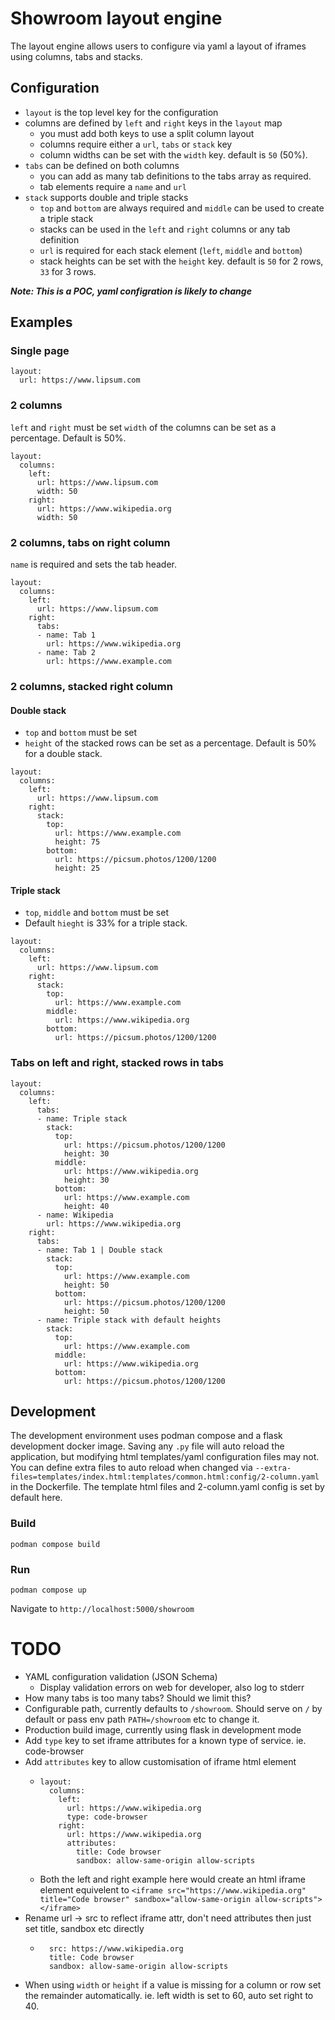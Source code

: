 # Showroom layout engine

The layout engine allows users to configure via yaml a layout of iframes using columns, tabs and stacks.

## Configuration

* `layout` is the top level key for the configuration
* columns are defined by `left` and `right` keys in the `layout` map
  * you must add both keys to use a split column layout
  * columns require either a `url`, `tabs` or `stack` key
  * column widths can be set with the `width` key.  default is `50` (50%).
* `tabs` can be defined on both columns
  *  you can add as many tab definitions to the tabs array as required.
  * tab elements require a `name` and `url`
* `stack` supports double and triple stacks
  * `top` and `bottom` are always required and `middle` can be used to create a triple stack
  * stacks can be used in the `left` and `right` columns or any tab definition
  * `url` is required for each stack element (`left`, `middle` and `bottom`)
  * stack heights can be set with the `height` key.  default is `50` for 2 rows, `33` for 3 rows.

***Note: This is a POC, yaml configration is likely to change*** 

## Examples

### Single page

```
layout:
  url: https://www.lipsum.com
```

### 2 columns

`left` and `right` must be set
`width` of the columns can be set as a percentage.  Default is 50%. 

```
layout:
  columns:
    left:
      url: https://www.lipsum.com
      width: 50
    right:
      url: https://www.wikipedia.org
      width: 50
```

### 2 columns, tabs on right column

`name` is required and sets the tab header.

```
layout:
  columns:
    left:
      url: https://www.lipsum.com
    right:
      tabs:
      - name: Tab 1
        url: https://www.wikipedia.org
      - name: Tab 2
        url: https://www.example.com
```

### 2 columns, stacked right column

#### Double stack
* `top` and `bottom` must be set
* `height` of the stacked rows can be set as a percentage.  Default is 50% for a double stack.

```
layout:
  columns:
    left:
      url: https://www.lipsum.com
    right:
      stack:
        top:
          url: https://www.example.com
          height: 75
        bottom:
          url: https://picsum.photos/1200/1200
          height: 25
```

#### Triple stack
* `top`, `middle` and `bottom` must be set
* Default `hieght` is 33% for a triple stack.
```
layout:
  columns:
    left:
      url: https://www.lipsum.com
    right:
      stack:
        top:
          url: https://www.example.com
        middle:
          url: https://www.wikipedia.org
        bottom:
          url: https://picsum.photos/1200/1200
```

### Tabs on left and right, stacked rows in tabs

```
layout:
  columns:
    left:
      tabs:
      - name: Triple stack
        stack:
          top:
            url: https://picsum.photos/1200/1200
            height: 30
          middle:
            url: https://www.wikipedia.org
            height: 30
          bottom:
            url: https://www.example.com
            height: 40
      - name: Wikipedia
        url: https://www.wikipedia.org
    right:
      tabs:
      - name: Tab 1 | Double stack
        stack:
          top:
            url: https://www.example.com
            height: 50
          bottom:
            url: https://picsum.photos/1200/1200
            height: 50
      - name: Triple stack with default heights
        stack:
          top:
            url: https://www.example.com
          middle:
            url: https://www.wikipedia.org
          bottom:
            url: https://picsum.photos/1200/1200
```

## Development

The development environment uses podman compose and a flask development docker image.  Saving any `.py` file will auto reload the application, but modifying html templates/yaml configuration files may not.  You can define extra files to auto reload when changed via `--extra-files=templates/index.html:templates/common.html:config/2-column.yaml` in the Dockerfile.  The template html files and 2-column.yaml config is set by default here.

### Build

```
podman compose build
```

### Run
```
podman compose up
```

Navigate to `http://localhost:5000/showroom`

# TODO

* YAML configuration validation (JSON Schema)
  * Display validation errors on web for developer, also log to stderr
* How many tabs is too many tabs? Should we limit this?
* Configurable path, currently defaults to `/showroom`.  Should serve on `/` by default or pass env path `PATH=/showroom` etc to change it. 
* Production build image, currently using flask in development mode
* Add `type` key to set iframe attributes for a known type of service. ie. code-browser
* Add `attributes` key to allow customisation of iframe html element
  * ```
    layout:
      columns:
        left:
          url: https://www.wikipedia.org
          type: code-browser
        right:
          url: https://www.wikipedia.org
          attributes:
            title: Code browser
            sandbox: allow-same-origin allow-scripts
    ```
  * Both the left and right example here would create an html iframe element equivelent to `<iframe src="https://www.wikipedia.org" title="Code browser" sandbox="allow-same-origin allow-scripts"></iframe>`
* Rename url -> src to reflect iframe attr, don't need attributes then just set title, sandbox etc directly
  * ```
      src: https://www.wikipedia.org
      title: Code browser
      sandbox: allow-same-origin allow-scripts
    ```
* When using `width` or `height` if a value is missing for a column or row set the remainder automatically. ie. left width is set to 60, auto set right to 40.